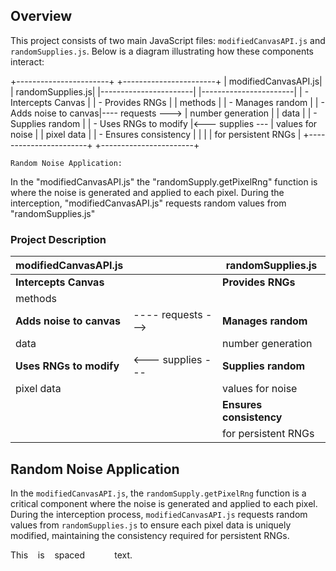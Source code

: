 ## Overview
This project consists of two main JavaScript files: `modifiedCanvasAPI.js` and `randomSupplies.js`. Below is a diagram illustrating how these components interact:

+-----------------------+                    +-----------------------+
|   modifiedCanvasAPI.js|                    |      randomSupplies.js|
|-----------------------|                    |-----------------------|
| - Intercepts Canvas   |                    | - Provides RNGs       |
|   methods             |                    | - Manages random      |
| - Adds noise to canvas|---- requests --->  |   number generation   |
|   data                |                    | - Supplies random     |
| - Uses RNGs to modify |<--- supplies ---   |   values for noise    |
|   pixel data          |                    | - Ensures consistency |
|                       |                    |   for persistent RNGs |
+-----------------------+                    +-----------------------+


`Random Noise Application:`

In the "modifiedCanvasAPI.js" the "randomSupply.getPixelRng" function is where the noise is generated and applied to each pixel. During the interception, "modifiedCanvasAPI.js" requests random values from "randomSupplies.js"


### Project Description

| modifiedCanvasAPI.js      |                       | randomSupplies.js        |
|---------------------------|-----------------------|--------------------------|
| **Intercepts Canvas**     |                       | **Provides RNGs**        |
| methods                   |                       |                          |
| **Adds noise to canvas**  | ---- requests --->    | **Manages random**       |
| data                      |                       | number generation        |
| **Uses RNGs to modify**   | <--- supplies ---     | **Supplies random**      |
| pixel data                |                       | values for noise         |
|                           |                       | **Ensures consistency**  |
|                           |                       | for persistent RNGs      |



## Random Noise Application
In the `modifiedCanvasAPI.js`, the `randomSupply.getPixelRng` function is a critical component where the noise is generated and applied to each pixel. During the interception process, `modifiedCanvasAPI.js` requests random values from `randomSupplies.js` to ensure each pixel data is uniquely modified, maintaining the consistency required for persistent RNGs.


This&nbsp;&nbsp;&nbsp;&nbsp;is&nbsp;&nbsp;&nbsp;&nbsp;spaced&nbsp;&nbsp;&nbsp;&nbsp;&nbsp;&nbsp;&nbsp;&nbsp;&nbsp;&nbsp;&nbsp;&nbsp;text.


